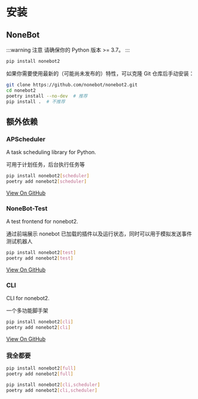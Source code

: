 # 安装

## NoneBot

:::warning 注意
请确保你的 Python 版本 >= 3.7。
:::

```bash
pip install nonebot2
```

如果你需要使用最新的（可能尚未发布的）特性，可以克隆 Git 仓库后手动安装：

```bash
git clone https://github.com/nonebot/nonebot2.git
cd nonebot2
poetry install --no-dev  # 推荐
pip install .  # 不推荐
```

## 额外依赖

### APScheduler

A task scheduling library for Python.

可用于计划任务，后台执行任务等

```bash
pip install nonebot2[scheduler]
poetry add nonebot2[scheduler]
```

[View On GitHub](https://github.com/agronholm/apscheduler)

### NoneBot-Test

A test frontend for nonebot2.

通过前端展示 nonebot 已加载的插件以及运行状态，同时可以用于模拟发送事件测试机器人

```bash
pip install nonebot2[test]
poetry add nonebot2[test]
```

[View On GitHub](https://github.com/nonebot/nonebot-test)

### CLI

CLI for nonebot2.

一个多功能脚手架

```bash
pip install nonebot2[cli]
poetry add nonebot2[cli]
```

[View On GitHub](https://github.com/yanyongyu/nb-cli)

### 我全都要

```bash
pip install nonebot2[full]
poetry add nonebot2[full]
```

```bash
pip install nonebot2[cli,scheduler]
poetry add nonebot2[cli,scheduler]
```
